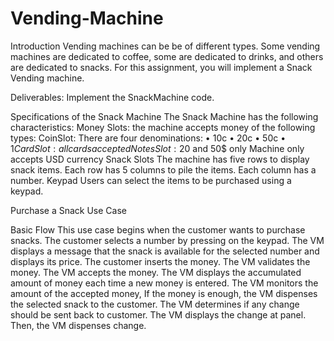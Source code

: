 # Vending-Machine
Introduction
Vending machines can be be of different types. Some vending machines are dedicated to coffee, some are dedicated to drinks, and others are dedicated to snacks. For this assignment, you will implement a Snack Vending machine. 

Deliverables:
Implement the SnackMachine code.


Specifications of the Snack Machine 
The Snack Machine has the following characteristics:
Money Slots: the machine accepts money of the following types:
CoinSlot: There are four denominations: • 10c • 20c • 50c • $1 
CardSlot : all cards accepted
Notes Slot :20$ and 50$ only
Machine only accepts USD currency
Snack Slots
The machine has five rows to display snack items.
Each row has 5 columns to pile the items.
Each column has a number.
Keypad
Users can select the items to be purchased using a keypad.



Purchase a Snack Use Case

Basic Flow
This use case begins when the customer wants to purchase snacks.
The customer selects a number by pressing on the keypad. 
The VM displays a message that the snack is available for the selected number and displays its price.
The customer inserts the money.
The VM validates the money.
The VM accepts the money. 
The VM displays the accumulated amount of money each time a new money is entered.
The VM monitors the amount of the accepted money, If the money is enough, the VM dispenses the selected snack to the customer. 
The VM determines if any change should be sent back to customer.
The VM displays the change at panel. 
Then, the VM dispenses change.
